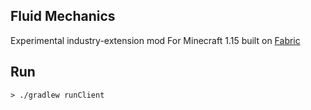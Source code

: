 Fluid Mechanics
---

Experimental industry-extension mod For Minecraft 1.15
built on [Fabric](https://github.com/FabricMC)

## Run

```
> ./gradlew runClient
```
